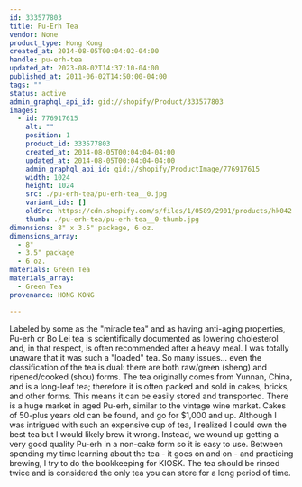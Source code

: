 ```yaml
---
id: 333577803
title: Pu-Erh Tea
vendor: None
product_type: Hong Kong
created_at: 2014-08-05T00:04:02-04:00
handle: pu-erh-tea
updated_at: 2023-08-02T14:37:10-04:00
published_at: 2011-06-02T14:50:00-04:00
tags: ""
status: active
admin_graphql_api_id: gid://shopify/Product/333577803
images:
  - id: 776917615
    alt: ""
    position: 1
    product_id: 333577803
    created_at: 2014-08-05T00:04:04-04:00
    updated_at: 2014-08-05T00:04:04-04:00
    admin_graphql_api_id: gid://shopify/ProductImage/776917615
    width: 1024
    height: 1024
    src: ./pu-erh-tea/pu-erh-tea__0.jpg
    variant_ids: []
    oldSrc: https://cdn.shopify.com/s/files/1/0589/2901/products/hk042.jpeg?v=1407211444
    thumb: ./pu-erh-tea/pu-erh-tea__0-thumb.jpg
dimensions: 8" x 3.5" package, 6 oz.
dimensions_array:
  - 8"
  - 3.5" package
  - 6 oz.
materials: Green Tea
materials_array:
  - Green Tea
provenance: HONG KONG

---
```


Labeled by some as the "miracle tea" and as having anti-aging properties, Pu-erh or Bo Lei tea is scientifically documented as lowering cholesterol and, in that respect, is often recommended after a heavy meal. I was totally unaware that it was such a "loaded" tea. So many issues... even the classification of the tea is dual: there are both raw/green (sheng) and ripened/cooked (shou) forms. The tea originally comes from Yunnan, China, and is a long-leaf tea; therefore it is often packed and sold in cakes, bricks, and other forms. This means it can be easily stored and transported. There is a huge market in aged Pu-erh, similar to the vintage wine market. Cakes of 50-plus years old can be found, and go for $1,000 and up. Although I was intrigued with such an expensive cup of tea, I realized I could own the best tea but I would likely brew it wrong. Instead, we wound up getting a very good quality Pu-erh in a non-cake form so it is easy to use. Between spending my time learning about the tea - it goes on and on - and practicing brewing, I try to do the bookkeeping for KIOSK. The tea should be rinsed twice and is considered the only tea you can store for a long period of time.